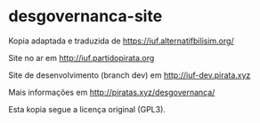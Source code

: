 desgovernanca-site
==================

Kopia adaptada e traduzida de <https://iuf.alternatifbilisim.org/>

Site no ar em <http://iuf.partidopirata.org>

Site de desenvolvimento (branch dev) em <http://iuf-dev.pirata.xyz>

Mais informações em <http://piratas.xyz/desgovernança/>

Esta kopia segue a licença original (GPL3).
